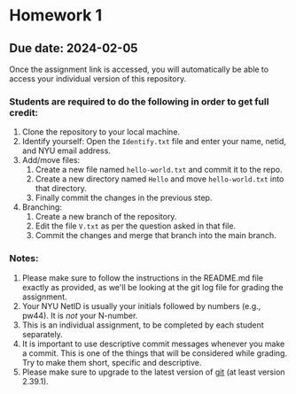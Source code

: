 # Homework 1
## Due date: 2024-02-05

Once the assignment link is accessed, you will automatically be able to access your individual version of this repository.

### Students are required to do the following in order to get full credit:
1. Clone the repository to your local machine.
2. Identify yourself: Open the `Identify.txt` file and enter your name, netid, and NYU email address.
3. Add/move files:
    1. Create a new file named `hello-world.txt` and commit it to the repo.
    2. Create a new directory named `Hello` and move `hello-world.txt` into that directory. 
    3. Finally commit the changes in the previous step.
4. Branching:
    1. Create a new branch of the repository.
    2. Edit the file `V.txt` as per the question asked in that file.
    3. Commit the changes and merge that branch into the main branch.

### Notes:
1. Please make sure to follow the instructions in the README.md file exactly as provided, as we'll be looking at the git log file for grading the assignment.
2. Your NYU NetID is usually your initials followed by numbers (e.g., pw44).  It is *not* your N-number.
3. This is an individual assignment, to be completed by each student separately.
4. It is important to use descriptive commit messages whenever you make a commit. This is one of the things that will be considered while grading. Try to make them short, specific and descriptive.
5. Please make sure to upgrade to the latest version of [git](https://git-scm.com/) (at least version 2.39.1).
